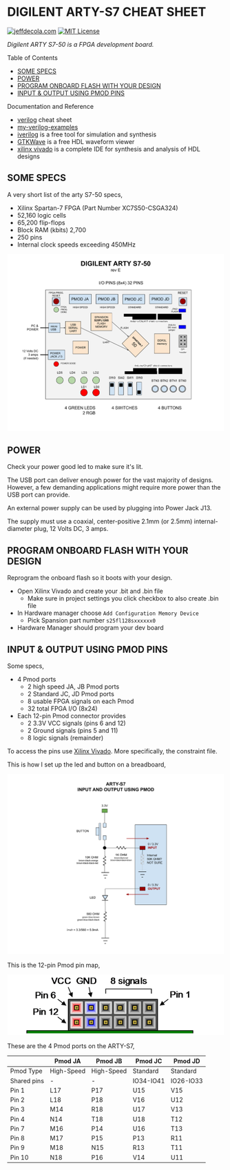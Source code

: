 # DIGILENT ARTY-S7 CHEAT SHEET

[![jeffdecola.com](https://img.shields.io/badge/website-jeffdecola.com-blue)](https://jeffdecola.com)
[![MIT License](https://img.shields.io/:license-mit-blue.svg)](https://jeffdecola.mit-license.org)

_Digilent ARTY S7-50 is a FPGA development board._

Table of Contents

* [SOME SPECS](https://github.com/JeffDeCola/my-cheat-sheets/tree/master/hardware/development/fpga-development-boards/digilent-arty-s7-cheat-sheet#some-specs)
* [POWER](https://github.com/JeffDeCola/my-cheat-sheets/tree/master/hardware/development/fpga-development-boards/digilent-arty-s7-cheat-sheet#power)
* [PROGRAM ONBOARD FLASH WITH YOUR DESIGN](https://github.com/JeffDeCola/my-cheat-sheets/tree/master/hardware/development/fpga-development-boards/digilent-arty-s7-cheat-sheet#program-onboard-flash-with-your-design)
* [INPUT & OUTPUT USING PMOD PINS](https://github.com/JeffDeCola/my-cheat-sheets/tree/master/hardware/development/fpga-development-boards/digilent-arty-s7-cheat-sheet#input--output-using-pmod-pins)

Documentation and Reference

* [verilog](https://github.com/JeffDeCola/my-cheat-sheets/tree/master/hardware/development/languages/verilog-cheat-sheet)
  cheat sheet
* [my-verilog-examples](https://github.com/JeffDeCola/my-verilog-examples)
* [iverilog](https://github.com/JeffDeCola/my-cheat-sheets/tree/master/hardware/tools/simulation/iverilog-cheat-sheet)
  is a free tool for simulation and synthesis
* [GTKWave](https://github.com/JeffDeCola/my-cheat-sheets/tree/master/hardware/tools/simulation/gtkwave-cheat-sheet)
  is a free HDL waveform viewer
* [xilinx vivado](https://github.com/JeffDeCola/my-cheat-sheets/tree/master/hardware/tools/synthesis/xilinx-vivado-cheat-sheet)
  is a complete IDE for synthesis and analysis of HDL designs

## SOME SPECS

A very short list of the arty S7-50 specs,

* Xilinx Spartan-7 FPGA (Part Number XC7S50-CSGA324)
* 52,160 logic cells
* 65,200 flip-flops
* Block RAM (kbits) 2,700
* 250 pins
* Internal clock speeds exceeding 450MHz

![IMAGE - digilent-arty-s7-50.jpg - IMAGE](../../../../docs/pics/hardware/digilent-arty-s7-50.svg)

## POWER

Check your power good led to make sure it's lit.

The USB port can deliver enough power for the vast majority of designs.
However, a few demanding applications might require more power
than the USB port can provide.

An external power supply can be used by plugging into Power Jack J13.

The supply must use a coaxial, center-positive 2.1mm (or 2.5mm)
internal-diameter plug, 12 Volts DC, 3 amps.

## PROGRAM ONBOARD FLASH WITH YOUR DESIGN

Reprogram the onboard flash so it boots with your design.

* Open Xilinx Vivado and create your .bit and .bin file
  * Make sure in project settings you click checkbox to also create .bin file
* In Hardware manager choose `Add Configuration Memory Device`
  * Pick Spansion part number `s25fl128sxxxxxx0`
* Hardware Manager should program your dev board

## INPUT & OUTPUT USING PMOD PINS

Some specs,

* 4 Pmod ports
  * 2 high speed JA, JB Pmod ports
  * 2 Standard JC, JD Pmod ports
  * 8 usable FPGA signals on each Pmod
  * 32 total FPGA I/O (8x24)
* Each 12-pin Pmod connector provides
  * 2 3.3V VCC signals (pins 6 and 12)
  * 2 Ground signals (pins 5 and 11)
  * 8 logic signals (remainder)

To access the pins use
[Xilinx Vivado](https://github.com/JeffDeCola/my-cheat-sheets/tree/master/hardware/tools/synthesis/xilinx-vivado-cheat-sheet).
More specifically, the constraint file.

This is how I set up the led and button on a breadboard,

![IMAGE - arty-s7-input-and-output-using-pmod - IMAGE](../../../../docs/pics/hardware/arty-s7-input-and-output-using-pmod.svg)

This is the 12-pin Pmod pin map,

![IMAGE - pmod-connector- IMAGE](../../../../docs/pics/hardware/pmod-connector.png)

These are the 4 Pmod ports on the ARTY-S7,

|             | Pmod JA    | Pmod JB    | Pmod JC    | Pmod JD    |
|-------------|------------|------------|------------|------------|
| Pmod Type   | High-Speed | High-Speed | Standard   | Standard   |
| Shared pins | -          | -          | IO34-IO41  | IO26-IO33  |
| Pin 1       | L17        | P17        | U15        | V15        |
| Pin 2       | L18        | P18        | V16        | U12        |
| Pin 3       | M14        | R18        | U17        | V13        |
| Pin 4       | N14        | T18        | U18        | T12        |
| Pin 7       | M16        | P14        | U16        | T13        |
| Pin 8       | M17        | P15        | P13        | R11        |
| Pin 9       | M18        | N15        | R13        | T11        |
| Pin 10      | N18        | P16        | V14        | U11        |
